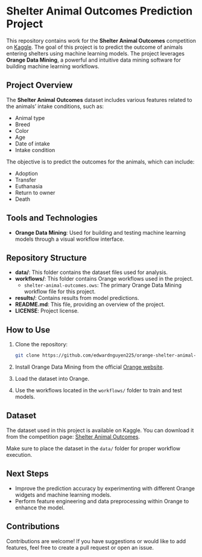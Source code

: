 # Shelter Animal Outcomes Prediction Project

This repository contains work for the **Shelter Animal Outcomes** competition on [Kaggle](https://www.kaggle.com/competitions/shelter-animal-outcomes/overview). The goal of this project is to predict the outcome of animals entering shelters using machine learning models. The project leverages **Orange Data Mining**, a powerful and intuitive data mining software for building machine learning workflows.

## Project Overview

The **Shelter Animal Outcomes** dataset includes various features related to the animals’ intake conditions, such as:

- Animal type
- Breed
- Color
- Age
- Date of intake
- Intake condition

The objective is to predict the outcomes for the animals, which can include:

- Adoption
- Transfer
- Euthanasia
- Return to owner
- Death

## Tools and Technologies

- **Orange Data Mining**: Used for building and testing machine learning models through a visual workflow interface.

## Repository Structure

- **data/**: This folder contains the dataset files used for analysis.
- **workflows/**: This folder contains Orange workflows used in the project.
  - `shelter-animal-outcomes.ows`: The primary Orange Data Mining workflow file for this project.
- **results/**: Contains results from model predictions.
- **README.md**: This file, providing an overview of the project.
- **LICENSE**: Project license.

## How to Use

1. Clone the repository:

   ```bash
   git clone https://github.com/edwardnguyen225/orange-shelter-animal-outcomes.git
   ```

2. Install Orange Data Mining from the official [Orange website](https://orangedatamining.com/).
3. Load the dataset into Orange.
4. Use the workflows located in the `workflows/` folder to train and test models.

## Dataset

The dataset used in this project is available on Kaggle. You can download it from the competition page:
[Shelter Animal Outcomes](https://www.kaggle.com/competitions/shelter-animal-outcomes/data).

Make sure to place the dataset in the `data/` folder for proper workflow execution.

## Next Steps

- Improve the prediction accuracy by experimenting with different Orange widgets and machine learning models.
- Perform feature engineering and data preprocessing within Orange to enhance the model.

## Contributions

Contributions are welcome! If you have suggestions or would like to add features, feel free to create a pull request or open an issue.
